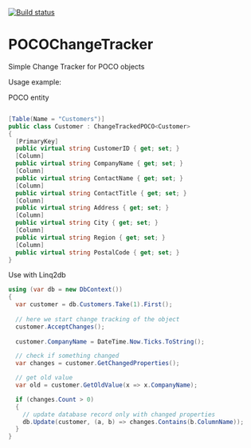 [![Build status](https://ci.appveyor.com/api/projects/status/xebok5a2fernc7ly?svg=true)](https://ci.appveyor.com/project/feeleen/pocochangetracker)

# POCOChangeTracker
Simple Change Tracker for POCO objects

Usage example:

POCO entity

```cs

[Table(Name = "Customers")]
public class Customer : ChangeTrackedPOCO<Customer>
{
  [PrimaryKey]
  public virtual string CustomerID { get; set; }
  [Column]
  public virtual string CompanyName { get; set; }
  [Column]
  public virtual string ContactName { get; set; }
  [Column]
  public virtual string ContactTitle { get; set; }
  [Column]
  public virtual string Address { get; set; }
  [Column]
  public virtual string City { get; set; }
  [Column]
  public virtual string Region { get; set; }
  [Column]
  public virtual string PostalCode { get; set; }
}

```

Use with Linq2db

```cs
using (var db = new DbContext())
{
  var customer = db.Customers.Take(1).First();
  
  // here we start change tracking of the object
  customer.AcceptChanges();
  
  customer.CompanyName = DateTime.Now.Ticks.ToString();

  // check if something changed
  var changes = customer.GetChangedProperties();

  // get old value
  var old = customer.GetOldValue(x => x.CompanyName);

  if (changes.Count > 0)
  {
    // update database record only with changed properties
    db.Update(customer, (a, b) => changes.Contains(b.ColumnName)); 
  }
}

```
